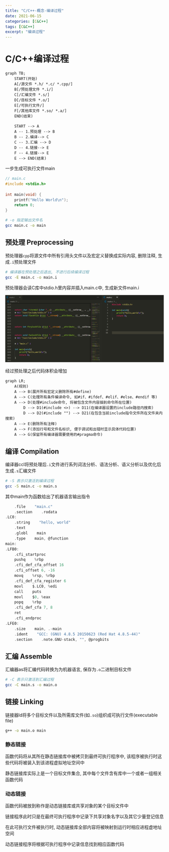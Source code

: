 ```yaml
---
title: "C/C++-概念-编译过程"
date: 2021-06-15
categories: [C&C++]
tags: [C&C++]
excerpt: "编译过程"
---
```


# C/C++编译过程

```mermaid
graph TB;
    START(开始)
    A[/源文件 *.h/ *.c/ *.cpp/]
    B[/预处理文件 *.i/]
    C[/汇编文件 *.s/]
    D[/目标文件 *.o/]
    E[/可执行文件/]
    F[/其他库文件 *.so/ *.a/]
    END(结束)

    START --> A
    A -- 1.预处理 --> B
    B -- 2.编译--> C
    C -- 3.汇编 --> D
    D -- 4.链接--> E
    F -- 4.链接--> E
    E --> END(结束)
```

一步生成可执行文件main

```c++
// main.c
#include <stdio.h>

int main(void) {
    printf("Hello World\n");
    return 0;
}
```

```sh
# -o 指定输出文件名
gcc main.c -o main
```

## 预处理 Preprocessing

预处理器`cpp`将源文件中所有引用头文件以及宏定义替换成实际内容, 删除注释, 生成`.i`预处理文件

```sh
# 编译器在预处理之后退出, 不进行后续编译过程
gcc -E main.c -o main.i
```

预处理器会读C库中stdio.h里内容并插入main.c中, 生成新文件main.i

![](/assets/SelfImgur/20210211161743.png)

经过预处理之后代码体积会增加

```mermaid
graph LR;
    A(规则)
    A --> B(展开所有宏定义删除所有#define)
    A --> C(处理所有条件编译命令, 如#if、#ifdef、#elif、#else、#endif 等)
    A --> D(处理#include命令, 将被包含文件内容插到命令所在位置)
        D --> D1(#include <>) --> D11(在编译器设置的include路径内搜索)
        D --> D2(#include "") --> D21(在包含当前include指令文件所在文件夹内搜索)
    A --> E(删除所有注释)
    A --> F(添加行号和文件名标识, 便于调试和出错时显示具体代码位置)
    A --> G(保留所有编译器需要使用的#pragma命令)
```

## 编译 Compilation

编译器ccl将预处理后`.i`文件进行系列词法分析、语法分析、语义分析以及优化后生成`.s`汇编文件

```sh
# -S 表示只激活到编译过程
gcc -S main.c -o main.s
```

其中main作为函数给出了机器语言输出指令

```c
    .file    "main.c"
    .section    .rodata
.LC0:
    .string    "hello, world"
    .text
    .globl    main
    .type    main, @function
main:
.LFB0:
    .cfi_startproc
    pushq    %rbp
    .cfi_def_cfa_offset 16
    .cfi_offset 6, -16
    movq    %rsp, %rbp
    .cfi_def_cfa_register 6
    movl    $.LC0, %edi
    call    puts
    movl    $0, %eax
    popq    %rbp
    .cfi_def_cfa 7, 8
    ret
    .cfi_endproc
.LFE0:
    .size    main, .-main
    .ident    "GCC: (GNU) 4.8.5 20150623 (Red Hat 4.8.5-44)"
    .section    .note.GNU-stack, "", @progbits
```

## 汇编 Assemble

汇编器as将汇编代码转换为为机器语言, 保存为`.o`二进制目标文件

```sh
# -C 表示只激活到汇编过程
gcc -C main.s -o main.o
```

## 链接 Linking

链接器ld将多个目标文件以及所需库文件(如`.so`)组织成可执行文件(executable file)

```sh
g++ -o main.o main
```

### 静态链接

函数代码将从其所在静态链接库中被拷贝到最终可执行程序中, 该程序被执行时这些代码将被装入到该进程虚拟地址空间中

静态链接库实际上是一个目标文件集合, 其中每个文件含有库中一个或者一组相关函数代码

### 动态链接

函数代码被放到称作是动态链接库或共享对象的某个目标文件中

链接程序此时只是在最终可执行程序中记录下共享对象名字以及其它少量登记信息

在此可执行文件被执行时, 动态链接库全部内容将被映射到运行时相应进程虚地址空间

动态链接程序将根据可执行程序中记录信息找到相应函数代码
